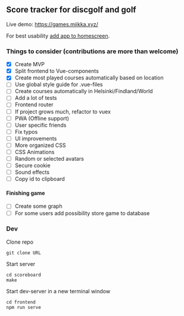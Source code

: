 ## Score tracker for discgolf and golf

Live demo: https://games.miikka.xyz/

For best usability [add app to homescreen](https://www.howtogeek.com/196087/how-to-add-websites-to-the-home-screen-on-any-smartphone-or-tablet/).

### Things to consider (contributions are more than welcome)
- [x] Create MVP
- [x] Split frontend to Vue-components
- [x] Create most played courses automatically based on location
- [ ] Use global style guide for .vue-files
- [ ] Create courses automatically in Helsinki/Findland/World
- [ ] Add a lot of tests
- [ ] Frontend router
- [ ] If project grows much, refactor to vuex
- [ ] PWA (Offline support)
- [ ] User specific friends
- [ ] Fix typos
- [ ] UI improvements
- [ ] More organized CSS
- [ ] CSS Animations
- [ ] Random or selected avatars
- [ ] Secure cookie
- [ ] Sound effects
- [ ] Copy id to clipboard

#### Finishing game
- [ ] Create some graph
- [ ] For some users add possibility store game to database

### Dev
Clone repo

`git clone URL`

Start server

```
cd scoreboard
make
```

Start dev-server in a new terminal window

```
cd frontend
npm run serve
```
